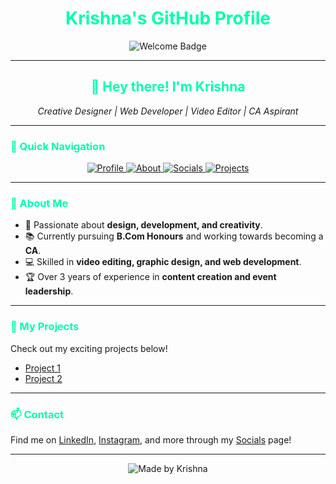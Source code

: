 <h1 align="center" style="color: #00FFAB;">Krishna's GitHub Profile</h1>

<p align="center">
  <img src="https://img.shields.io/badge/Welcome-💻%20Explore%20My%20World%20-%2300FFAB" alt="Welcome Badge" />
</p>

---

<h2 align="center" style="color: #00FFAB;">👋 Hey there! I'm Krishna</h2>

<p align="center">
  <em>Creative Designer | Web Developer | Video Editor | CA Aspirant</em>
</p>

---

<h3 style="color: #00FFAB;">🔗 Quick Navigation</h3>

<div align="center">
  <a href="#profile">
    <img src="https://img.shields.io/badge/Profile-%2300FFAB?style=for-the-badge&logo=github" alt="Profile" />
  </a>

  <a href="#about">
    <img src="https://img.shields.io/badge/About-%2300FFAB?style=for-the-badge&logo=github" alt="About" />
  </a>

  <a href="#socials">
    <img src="https://img.shields.io/badge/Socials-%2300FFAB?style=for-the-badge&logo=github" alt="Socials" />
  </a>

  <a href="#projects">
    <img src="https://img.shields.io/badge/Projects-%2300FFAB?style=for-the-badge&logo=github" alt="Projects" />
  </a>
</div>

---

<h3 id="about" style="color: #00FFAB;">🌟 About Me</h3>

- 🎨 Passionate about **design, development, and creativity**.
- 📚 Currently pursuing **B.Com Honours** and working towards becoming a **CA**.
- 💻 Skilled in **video editing, graphic design, and web development**.
- 🏆 Over 3 years of experience in **content creation and event leadership**.

---

<h3 id="projects" style="color: #00FFAB;">🚀 My Projects</h3>

Check out my exciting projects below!

- [Project 1](https://github.com/krishna/project-1)
- [Project 2](https://github.com/krishna/project-2)

---

<h3 id="socials" style="color: #00FFAB;">📫 Contact</h3>

Find me on [LinkedIn](https://linkedin.com), [Instagram](https://instagram.com), and more through my [Socials](socials.html) page!

---

<p align="center">
  <img src="https://img.shields.io/badge/Made%20with%20❤️%20by-Krishna-%2300FFAB?style=for-the-badge" alt="Made by Krishna" />
</p>

